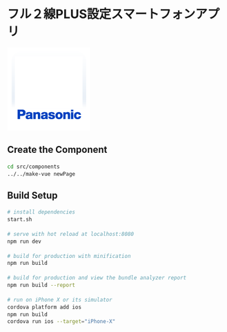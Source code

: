 # フル２線PLUS設定スマートフォンアプリ

![Screenshot](res/android/xxxhdpi.png)

## Create the Component
```bash
cd src/components
../../make-vue newPage
```

## Build Setup

``` bash
# install dependencies
start.sh

# serve with hot reload at localhost:8080
npm run dev

# build for production with minification
npm run build

# build for production and view the bundle analyzer report
npm run build --report

# run on iPhone X or its simulator
cordova platform add ios
npm run build
cordova run ios --target="iPhone-X"
```

